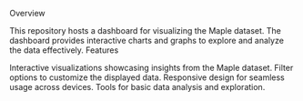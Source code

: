 
Overview

This repository hosts a dashboard for visualizing the Maple dataset. The dashboard provides interactive charts and graphs to explore and analyze the data effectively.
Features

Interactive visualizations showcasing insights from the Maple dataset.
Filter options to customize the displayed data.
Responsive design for seamless usage across devices.
Tools for basic data analysis and exploration.
